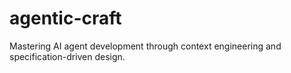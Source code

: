 # agentic-craft
Mastering AI agent development through context engineering and specification-driven design.

